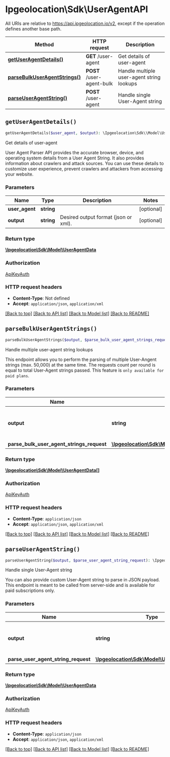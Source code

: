 # Ipgeolocation\Sdk\UserAgentAPI

All URIs are relative to https://api.ipgeolocation.io/v2, except if the operation defines another base path.

| Method | HTTP request | Description |
| ------------- | ------------- | ------------- |
| [**getUserAgentDetails()**](UserAgentAPI.md#getUserAgentDetails) | **GET** /user-agent | Get details of user-agent |
| [**parseBulkUserAgentStrings()**](UserAgentAPI.md#parseBulkUserAgentStrings) | **POST** /user-agent-bulk | Handle multiple user-agent string lookups |
| [**parseUserAgentString()**](UserAgentAPI.md#parseUserAgentString) | **POST** /user-agent | Handle single User-Agent string |


## `getUserAgentDetails()`

```php
getUserAgentDetails($user_agent, $output): \Ipgeolocation\Sdk\\Model\UserAgentData
```

Get details of user-agent

User Agent Parser API provides the accurate browser, device, and operating system details from a User Agent String. It also provides information about crawlers and attack sources. You can use these details to customize user experience, prevent crawlers and attackers from accessing your website.

### Parameters

| Name | Type | Description  | Notes |
| ------------- | ------------- | ------------- | ------------- |
| **user_agent** | **string**|  | [optional] |
| **output** | **string**| Desired output format (json or xml). | [optional] |

### Return type

[**\Ipgeolocation\Sdk\\Model\UserAgentData**](../Model/UserAgentData.md)

### Authorization

[ApiKeyAuth](../../README.md#ApiKeyAuth)

### HTTP request headers

- **Content-Type**: Not defined
- **Accept**: `application/json`, `application/xml`

[[Back to top]](#) [[Back to API list]](../../README.md#api-endpoints)
[[Back to Model list]](../../README.md#models)
[[Back to README]](../../README.md)

## `parseBulkUserAgentStrings()`

```php
parseBulkUserAgentStrings($output, $parse_bulk_user_agent_strings_request): \Ipgeolocation\Sdk\\Model\UserAgentData[]
```

Handle multiple user-agent string lookups

This endpoint allows you to perform the parsing of multiple User-Angent strings (max. 50,000) at the same time. The requests count per round is equal to total User-Agent strings passed. This feature is `only available for paid plans`.

### Parameters

| Name | Type | Description  | Notes |
| ------------- | ------------- | ------------- | ------------- |
| **output** | **string**| Desired output format (json or xml). | [optional] |
| **parse_bulk_user_agent_strings_request** | [**\Ipgeolocation\Sdk\\Model\BulkUserAgentRequest**](../Model/BulkUserAgentRequest.md)|  | [optional] |

### Return type

[**\Ipgeolocation\Sdk\\Model\UserAgentData[]**](../Model/UserAgentData.md)

### Authorization

[ApiKeyAuth](../../README.md#ApiKeyAuth)

### HTTP request headers

- **Content-Type**: `application/json`
- **Accept**: `application/json`, `application/xml`

[[Back to top]](#) [[Back to API list]](../../README.md#api-endpoints)
[[Back to Model list]](../../README.md#models)
[[Back to README]](../../README.md)

## `parseUserAgentString()`

```php
parseUserAgentString($output, $parse_user_agent_string_request): \Ipgeolocation\Sdk\\Model\UserAgentData
```

Handle single User-Agent string

You can also provide custom User-Agent string to parse in JSON payload. This endpoint is meant to be called from server-side and is available for paid subscriptions only.
### Parameters

| Name | Type | Description  | Notes |
| ------------- | ------------- | ------------- | ------------- |
| **output** | **string**| Desired output format (json or xml). | [optional] |
| **parse_user_agent_string_request** | [**\Ipgeolocation\Sdk\\Model\UserAgentRequest**](../Model/UserAgentRequest.md)|  | [optional] |

### Return type

[**\Ipgeolocation\Sdk\\Model\UserAgentData**](../Model/UserAgentData.md)

### Authorization

[ApiKeyAuth](../../README.md#ApiKeyAuth)

### HTTP request headers

- **Content-Type**: `application/json`
- **Accept**: `application/json`, `application/xml`

[[Back to top]](#) [[Back to API list]](../../README.md#api-endpoints)
[[Back to Model list]](../../README.md#models)
[[Back to README]](../../README.md)
